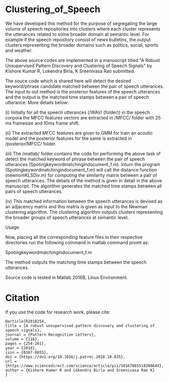 # Clustering_of_Speech

We have developed this method for the purpose of segregating the large volume of speech repositories into clusters where each cluster represents the utterances related to some broader domain at semantic level. For example if the speech repository consist of news bulletins, the output clusters representing the broader domains such as politics, social, sports and weather. 

The above source codes are implemented in a manuscript titled "A Robust Unsupervised Pattern Discovery and Clustering of Speech Signals" by Kishore Kumar R, Lokendra Birla, K Sreenivasa Rao submitted. 

The souce code which is shared here will detect the desired keyword/phrase candidate matched between the pair of speech utterances. The input to out method is the posterior features of the speech utterances and the output is the matched time stamps between a pair of speech utterance. More details below:


(i) Initially for all the speech utterances (/WAV/ (folder)) in the speech corpora the MFCC features vectors are extracted in /MFCC/ folder with 25 ms framesize and 10ms frame shift. 

(ii) The extracted MFCC features are given to GMM for train an acoutic model and the posterior features for the same is extracted in /posterior/MFCC/ folder. 

(iii) The /matlab/ folder contains the code for performing the above task of detect the matched keyword of phrase between the pair of speech utterances (Spotingkeywordmatchingindocument_f.m). Inturn the program (Spotingkeywordmatchingindocument_f.m) will  call the distance function (newnomKLSDiv.m) for computing the similarity matrix between a pair of speech utterances. The details of the method is given in detail in the above manuscript. The algorithm generates the matched time stamps between all pairs of speech utterances. 

(iv) This matched information between the speech utterances is devised as an adjacency matrix and this matrix is given as input to the Newman clustering algorithm. The clustering algorithm outputs clusters representing the broader groups of speech utterances at semantic level. 

Usage:

Now, placing all the corresponding feature files in their respective directories run the following command in matlab command promt as:

Spotingkeywordmatchingindocument_f.m

The method outputs the matching time stamps between the speech utterances. 

Source code is tested in Matlab 2016B, Linux Environment.

# Citation 

If you use the code for research work, please cite:
```
@article{R2018254,
title = {A robust unsupervised pattern discovery and clustering of speech signals},
journal = {Pattern Recognition Letters},
volume = {116},
pages = {254-261},
year = {2018},
issn = {0167-8655},
doi = {https://doi.org/10.1016/j.patrec.2018.10.035},
url = {https://www.sciencedirect.com/science/article/pii/S016786551830864X},
author = {Kishore Kumar R and Lokendra Birla and Sreenivasa Rao K}
}

```
